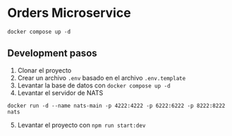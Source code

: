# Orders Microservice

```
docker compose up -d
```

## Development pasos
1. Clonar el proyecto
2. Crear un archivo `.env` basado en el archivo `.env.template`
3. Levantar la base de datos con `docker compose up -d`
4. Levantar el servidor de NATS
```
docker run -d --name nats-main -p 4222:4222 -p 6222:6222 -p 8222:8222 nats
```
5. Levantar el proyecto con `npm run start:dev`